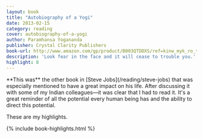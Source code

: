 ```yaml
---
layout: book
title: "Autobiography of a Yogi"
date: 2013-02-15
category: reading
cover: autobiography-of-a-yogi
author: Paramhansa Yogananda
publisher: Crystal Clarity Publishers
book-url: http://www.amazon.com/gp/product/B003QTDDXS/ref=kinw_myk_ro_title
description: 'Look fear in the face and it will cease to trouble you.'
highlight: 8
---
```


<p class="intro" markdown="1">**This was** the other book in [Steve Jobs](/reading/steve-jobs) that was especially mentioned to have a great impact on his life. After discussing it with some of my Indian colleagues—it was clear that I had to read it. It's a great reminder of all the potential every human being has and the ability to direct this potential.</p>

These are my highlights.

{% include book-highlights.html %}
